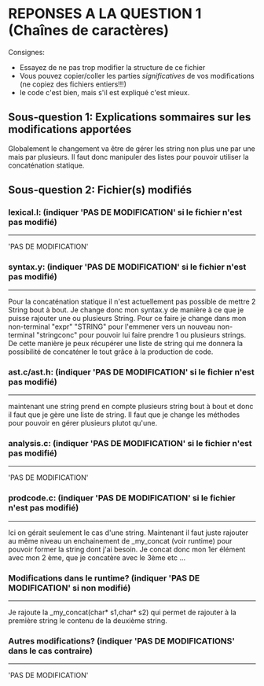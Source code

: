 REPONSES A LA QUESTION 1 (Chaînes de caractères)
================================================

Consignes: 
  - Essayez de ne pas trop modifier la structure de ce fichier
  - Vous pouvez copier/coller les parties *significatives* de vos
    modifications (ne copiez des fichiers entiers!!!)
  - le code c'est bien, mais s'il est expliqué c'est mieux. 


Sous-question 1: Explications sommaires sur les modifications apportées
-----------------------------------------------------------------------

Globalement le changement va être de gérer les string non plus une par une mais par plusieurs. Il faut donc manipuler des listes pour pouvoir utiliser la concaténation statique. 





Sous-question 2: Fichier(s) modifiés
------------------------------------


### lexical.l: (indiquer 'PAS DE MODIFICATION' si le fichier n'est pas modifié)
_______________________________________________________________________________

'PAS DE MODIFICATION'





### syntax.y:  (indiquer 'PAS DE MODIFICATION' si le fichier n'est pas modifié)
_______________________________________________________________________________



Pour la concaténation statique il  n'est actuellement pas possible de mettre 2 String bout à bout. Je change donc mon syntax.y de manière à ce que je puisse rajouter une ou plusieurs String. Pour ce faire je change dans mon non-terminal "expr" "STRING" pour l'emmener vers un nouveau non-terminal "stringconc" pour pouvoir lui faire prendre 1 ou plusieurs strings. 
De cette manière je peux récupérer une liste de string qui me donnera la possibilité de concaténer le tout grâce à la production de code.



### ast.c/ast.h:  (indiquer 'PAS DE MODIFICATION' si le fichier n'est pas modifié)
_______________________________________________________________________________


maintenant une string prend en compte plusieurs string bout à bout et donc il faut que je gère une liste de string. Il faut que je change les méthodes pour pouvoir en gérer plusieurs plutot qu'une. 


### analysis.c:  (indiquer 'PAS DE MODIFICATION' si le fichier n'est pas modifié)
_______________________________________________________________________________

'PAS DE MODIFICATION'



### prodcode.c:  (indiquer 'PAS DE MODIFICATION' si le fichier n'est pas modifié)
_______________________________________________________________________________


Ici on gérait seulement le cas d'une string. Maintenant il faut juste rajouter au même niveau un enchainement de _my_concat (voir runtime) pour pouvoir former la string dont j'ai besoin.
Je concat donc mon 1er élément avec mon 2 ème, que je concatère avec le 3ème etc ...




### Modifications dans le runtime? (indiquer 'PAS DE MODIFICATION' si non modifié)
_______________________________________________________________________________



Je rajoute la _my_concat(char* s1,char* s2) qui permet de rajouter à la première string le contenu de la deuxième string.




### Autres modifications? (indiquer 'PAS DE MODIFICATIONS' dans le cas contraire)
_______________________________________________________________________________

'PAS DE MODIFICATION'




